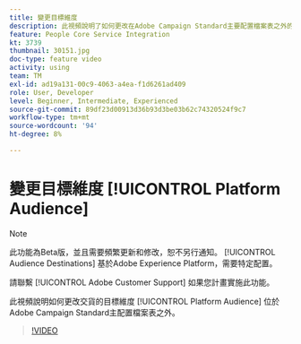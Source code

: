 ```yaml
---
title: 變更目標維度
description: 此視頻說明了如何更改在Adobe Campaign Standard主要配置檔案表之外的平台受眾的傳遞的目標維度。
feature: People Core Service Integration
kt: 3739
thumbnail: 30151.jpg
doc-type: feature video
activity: using
team: TM
exl-id: ad19a131-00c9-4063-a4ea-f1d6261ad409
role: User, Developer
level: Beginner, Intermediate, Experienced
source-git-commit: 89df23d00913d36b93d3be03b62c74320524f9c7
workflow-type: tm+mt
source-wordcount: '94'
ht-degree: 8%

---
```


# 變更目標維度 [!UICONTROL Platform Audience]

>[!NOTE]
>
>此功能為Beta版，並且需要頻繁更新和修改，恕不另行通知。 [!UICONTROL Audience Destinations] 基於Adobe Experience Platform，需要特定配置。
>
>請聯繫 [!UICONTROL Adobe Customer Support] 如果您計畫實施此功能。

此視頻說明如何更改交貨的目標維度 [!UICONTROL Platform Audience] 位於Adobe Campaign Standard主配置檔案表之外。

>[!VIDEO](https://video.tv.adobe.com/v/30151?quality=12&learn=on)
